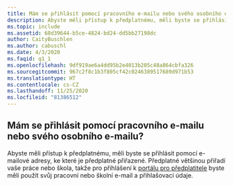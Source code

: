 ```yaml
---
title: Mám se přihlásit pomocí pracovního e-mailu nebo svého osobního e-mailu?
description: Abyste měli přístup k předplatnému, měli byste se přihlásit pomocí e-mailové adresy, ke které je předplatné přiřazené. Předplatné většinou...
ms.topic: include
ms.assetid: 68d39644-b5ce-4824-bd24-dd5bb27198dc
author: CaityBuschlen
ms.author: cabuschl
ms.date: 4/3/2020
ms.faqid: q1_1
ms.openlocfilehash: 9df919ae6a4dd95b2e4013b205c48a864cbfa326
ms.sourcegitcommit: 967c2f8c1b3f805cf42c0246389517689d971b53
ms.translationtype: HT
ms.contentlocale: cs-CZ
ms.lasthandoff: 11/25/2020
ms.locfileid: "81386512"
---
```

## <a name="should-i-sign-in-using-my-work-email-or-my-personal-email"></a>Mám se přihlásit pomocí pracovního e-mailu nebo svého osobního e-mailu?

Abyste měli přístup k předplatnému, měli byste se přihlásit pomocí e-mailové adresy, ke které je předplatné přiřazené. Předplatné většinou přiřadí vaše práce nebo škola, takže pro přihlášení k [portálu pro předplatitele](https://my.visualstudio.com/benefits) byste měli použít svůj pracovní nebo školní e-mail a přihlašovací údaje.
